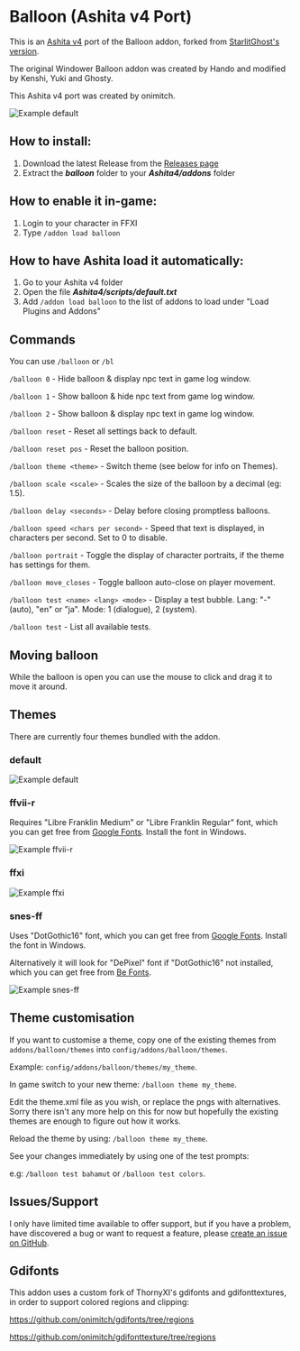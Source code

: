 # Balloon (Ashita v4 Port)

This is an [Ashita v4](https://github.com/AshitaXI/Ashita-v4beta) port of the Balloon addon, forked from [StarlitGhost's version](https://github.com/StarlitGhost/Balloon).

The original Windower Balloon addon was created by Hando and modified by Kenshi, Yuki and Ghosty.

This Ashita v4 port was created by onimitch.

![Example default](https://github.com/onimitch/ffxi-balloon-ashitav4/blob/main/Example-default.png "Example default")

## How to install:
1. Download the latest Release from the [Releases page](https://github.com/onimitch/ffxi-balloon-ashitav4/releases)
2. Extract the **_balloon_** folder to your **_Ashita4/addons_** folder

## How to enable it in-game:
1. Login to your character in FFXI
2. Type `/addon load balloon`

## How to have Ashita load it automatically:
1. Go to your Ashita v4 folder
2. Open the file **_Ashita4/scripts/default.txt_**
3. Add `/addon load balloon` to the list of addons to load under "Load Plugins and Addons"

## Commands

You can use `/balloon` or `/bl`

`/balloon 0` - Hide balloon & display npc text in game log window.

`/balloon 1` - Show balloon & hide npc text from game log window.

`/balloon 2` - Show balloon & display npc text in game log window.

`/balloon reset` - Reset all settings back to default.

`/balloon reset pos` - Reset the balloon position.

`/balloon theme <theme>` - Switch theme (see below for info on Themes).

`/balloon scale <scale>` - Scales the size of the balloon by a decimal (eg: 1.5).

`/balloon delay <seconds>` - Delay before closing promptless balloons.

`/balloon speed <chars per second>` - Speed that text is displayed, in characters per second. Set to 0 to disable.

`/balloon portrait` - Toggle the display of character portraits, if the theme has settings for them.

`/balloon move_closes` - Toggle balloon auto-close on player movement.

`/balloon test <name> <lang> <mode>` - Display a test bubble. Lang: "-" (auto), "en" or "ja". Mode: 1 (dialogue), 2 (system).

`/balloon test` - List all available tests.

## Moving balloon

While the balloon is open you can use the mouse to click and drag it to move it around.

## Themes

There are currently four themes bundled with the addon.

### default

![Example default](https://github.com/onimitch/ffxi-balloon-ashitav4/blob/main/Example-default.png "Example default")

### ffvii-r

Requires "Libre Franklin Medium" or "Libre Franklin Regular" font, which you can get free from [Google Fonts](https://fonts.google.com/specimen/Libre+Franklin). Install the font in Windows.

![Example ffvii-r](https://github.com/onimitch/ffxi-balloon-ashitav4/blob/main/Example-ffvii-r.png "Example ffvii-r")

### ffxi

![Example ffxi](https://github.com/onimitch/ffxi-balloon-ashitav4/blob/main/Example-ffxi.png "Example ffxi")

### snes-ff

Uses "DotGothic16" font, which you can get free from [Google Fonts](https://fonts.google.com/specimen/DotGothic16). Install the font in Windows.

Alternatively it will look for "DePixel" font if "DotGothic16" not installed, which you can get free from [Be Fonts](https://befonts.com/depixel-font-family.html).

![Example snes-ff](https://github.com/onimitch/ffxi-balloon-ashitav4/blob/main/Example-snes-ff.png "Example snes-ff")

## Theme customisation

If you want to customise a theme, copy one of the existing themes from `addons/balloon/themes` into `config/addons/balloon/themes`.

Example: `config/addons/balloon/themes/my_theme`.

In game switch to your new theme: `/balloon theme my_theme`.

Edit the theme.xml file as you wish, or replace the pngs with alternatives. Sorry there isn't any more help on this for now but hopefully the existing themes are enough to figure out how it works.

Reload the theme by using: `/balloon theme my_theme`.

See your changes immediately by using one of the test prompts:

e.g: `/balloon test bahamut` or `/balloon test colors`.


## Issues/Support

I only have limited time available to offer support, but if you have a problem, have discovered a bug or want to request a feature, please [create an issue on GitHub](https://github.com/onimitch/ffxi-balloon-ashitav4/issues).

## Gdifonts

This addon uses a custom fork of ThornyXI's gdifonts and gdifonttextures, in order to support colored regions and clipping:

https://github.com/onimitch/gdifonts/tree/regions

https://github.com/onimitch/gdifonttexture/tree/regions

